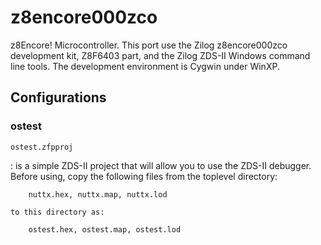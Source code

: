 z8encore000zco
==============

z8Encore! Microcontroller. This port use the Zilog z8encore000zco
development kit, Z8F6403 part, and the Zilog ZDS-II Windows command line
tools. The development environment is Cygwin under WinXP.

Configurations
--------------

### ostest

`ostest.zfpproj`

:   is a simple ZDS-II project that will allow you to use the ZDS-II
    debugger. Before using, copy the following files from the toplevel
    directory:

        nuttx.hex, nuttx.map, nuttx.lod

    to this directory as:

        ostest.hex, ostest.map, ostest.lod
